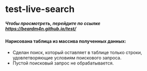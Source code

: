 # test-live-search
##### *Чтобы просмотреть, перейдите по ссылке* <https://beardm4n.github.io/test/>

#### Нарисована таблица из массива полученных данных:
- Сделан поиск, который оставляет в таблице только строки, удовлетворяющие условиям поискового запроса.
- Пустой поисковый запрос не обрабатывается.
